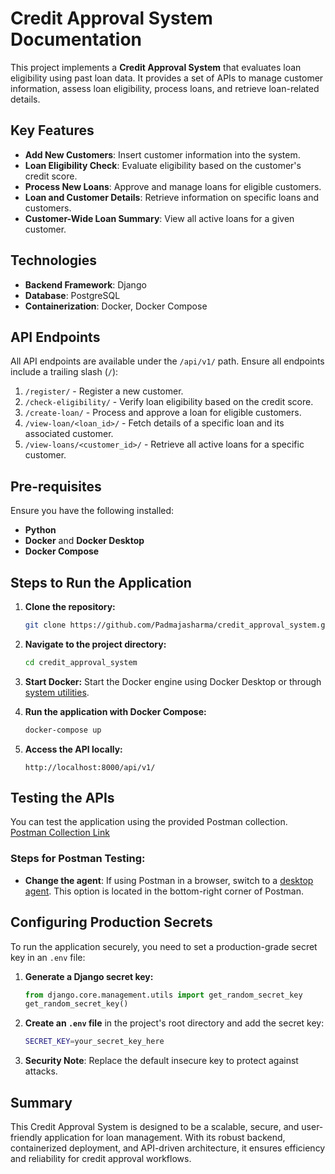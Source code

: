 # Credit Approval System Documentation

This project implements a **Credit Approval System** that evaluates loan eligibility using past loan data. It provides a set of APIs to manage customer information, assess loan eligibility, process loans, and retrieve loan-related details.

## Key Features

- **Add New Customers**: Insert customer information into the system.
- **Loan Eligibility Check**: Evaluate eligibility based on the customer's credit score.
- **Process New Loans**: Approve and manage loans for eligible customers.
- **Loan and Customer Details**: Retrieve information on specific loans and customers.
- **Customer-Wide Loan Summary**: View all active loans for a given customer.

## Technologies

- **Backend Framework**: Django  
- **Database**: PostgreSQL  
- **Containerization**: Docker, Docker Compose  

## API Endpoints

All API endpoints are available under the `/api/v1/` path. Ensure all endpoints include a trailing slash (`/`):

1. `/register/` - Register a new customer.
2. `/check-eligibility/` - Verify loan eligibility based on the credit score.
3. `/create-loan/` - Process and approve a loan for eligible customers.
4. `/view-loan/<loan_id>/` - Fetch details of a specific loan and its associated customer.
5. `/view-loans/<customer_id>/` - Retrieve all active loans for a specific customer.

## Pre-requisites

Ensure you have the following installed:

- **Python**  
- **Docker** and **Docker Desktop**  
- **Docker Compose**  

## Steps to Run the Application

1. **Clone the repository:**
   ```bash
   git clone https://github.com/Padmajasharma/credit_approval_system.git
   ```
2. **Navigate to the project directory:**
   ```bash
   cd credit_approval_system
   ```
3. **Start Docker:**
   Start the Docker engine using Docker Desktop or through [system utilities](https://docs.docker.com/config/daemon/start/).

4. **Run the application with Docker Compose:**
   ```bash
   docker-compose up
   ```
5. **Access the API locally:**
   ```
   http://localhost:8000/api/v1/
   ```

## Testing the APIs

You can test the application using the provided Postman collection.  
[Postman Collection Link](https://www.postman.com/telecoms-geologist-66457404/workspace/open/collection/26309885-7d351ebb-b7c9-4ee6-8447-239e59c549bc)

### Steps for Postman Testing:
- **Change the agent**: If using Postman in a browser, switch to a [desktop agent](https://www.postman.com/downloads/postman-agent/). This option is located in the bottom-right corner of Postman.

## Configuring Production Secrets

To run the application securely, you need to set a production-grade secret key in an `.env` file:

1. **Generate a Django secret key:**
   ```python
   from django.core.management.utils import get_random_secret_key
   get_random_secret_key()
   ```
2. **Create an `.env` file** in the project's root directory and add the secret key:
   ```bash
   SECRET_KEY=your_secret_key_here
   ```
3. **Security Note**: Replace the default insecure key to protect against attacks.

## Summary

This Credit Approval System is designed to be a scalable, secure, and user-friendly application for loan management. With its robust backend, containerized deployment, and API-driven architecture, it ensures efficiency and reliability for credit approval workflows.
